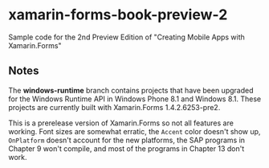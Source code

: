 # xamarin-forms-book-preview-2
Sample code for the 2nd Preview Edition of "Creating Mobile Apps with Xamarin.Forms"

Notes
-----

The **windows-runtime** branch contains projects that have been upgraded for the Windows Runtime API in Windows Phone 8.1 and Windows 8.1. These projects are currently built with Xamarin.Forms 1.4.2.6253-pre2.

This is a prerelease version of Xamarin.Forms so not all features are working. Font sizes are somewhat erratic, the `Accent` color doesn't show up, `OnPlatform` doesn't account for the new platforms, the SAP programs in Chapter 9 won't compile, and most of the programs in Chapter 13 don't work.



